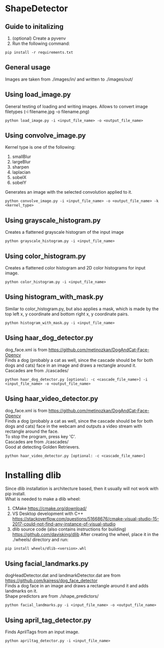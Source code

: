# ShapeDetector

## Guide to initalizing
1. (optional) Create a pyvenv
2. Run the following command:
```
pip install -r requirements.txt
```
## General usage
Images are taken from ./images/in/ and written to ./images/out/

## Using load_image.py
General testing of loading and writing images. Allows to convert image filetypes (-i filename.jpg -o filename.png)
```
python load_image.py -i <input_file_name> -o <output_file_name>
```
## Using convolve_image.py
Kernel type is one of the following:
1. smallBlur
2. largeBlur
3. sharpen
4. laplacian
5. sobelX
6. sobelY

Generates an image with the selected convolution applied to it.
```
python convolve_image.py -i <input_file_name> -o <output_file_name> -k <kernel_type>
```
## Using grayscale_histogram.py
Creates a flattened grayscale histogram of the input image
```
python grayscale_histogram.py -i <input_file_name>
```
## Using color_histogram.py
Creates a flattened color histogram and 2D color histograms for input image.
```
python color_histogram.py -i <input_file_name>
```
## Using histogram_with_mask.py
Similar to color_histogram.py, but also applies a mask, which is made by the top left x, y coordinate and bottom right x, y coordinate pairs.
```
python histogram_with_mask.py -i <input_file_name>
```
## Using haar_dog_detector.py
dog_face.xml is from https://github.com/metinozkan/DogAndCat-Face-Opencv <br>
Finds a dog (probably a cat as well, since the cascade should be for both dogs and cats) face in an image and draws a rectangle around it.<br>
Cascades are from ./cascades/
```
python haar_dog_detector.py [optional: -c <cascade_file_name>] -i <input_file_name> -o <output_file_name>
```
## Using haar_video_detector.py
dog_face.xml is from https://github.com/metinozkan/DogAndCat-Face-Opencv <br>
Finds a dog (probably a cat as well, since the cascade should be for both dogs and cats) face in the webcam and outputs a video stream with rectangle around the face.<br>
To stop the program, press key 'C'.<br>
Cascades are from ./cascades/ <br>
Good at detecting Golden Retrievers.
```
python haar_video_detector.py [optional: -c <cascade_file_name>]
```
# Installing dlib
Since dlib installation is architecture based, then it usually will not work with pip install.<br>
What is needed to make a dlib wheel:
1. CMake https://cmake.org/download/
2. VS Desktop development with C++ https://stackoverflow.com/questions/51668676/cmake-visual-studio-15-2017-could-not-find-any-instance-of-visual-studio
3. dlib source code (also contains instructions for building) https://github.com/davisking/dlib
After creating the wheel, place it in the ./wheels/ directory and run:
```
pip install wheels/dlib-<version>.whl
```
## Using facial_landmarks.py
dogHeadDetector.dat and landmarkDetector.dat are from https://github.com/kairess/dog_face_detector <br>
Finds a dog face in an image and draws a rectangle around it and adds landmarks on it.<br>
Shape predictors are from ./shape_predictors/
```
python facial_landmarks.py -i <input_file_name> -o <output_file_name>
```
## Using april_tag_detector.py
Finds AprilTags from an input image.
```
python apriltag_detector.py -i <input_file_name>
```